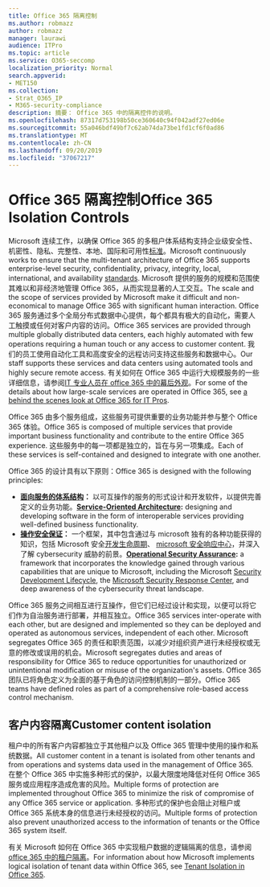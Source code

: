 ```yaml
---
title: Office 365 隔离控制
ms.author: robmazz
author: robmazz
manager: laurawi
audience: ITPro
ms.topic: article
ms.service: O365-seccomp
localization_priority: Normal
search.appverid:
- MET150
ms.collection:
- Strat_O365_IP
- M365-security-compliance
description: 摘要： Office 365 中的隔离控件的说明。
ms.openlocfilehash: 87317d753198b50ce360640c94f042adf27ed06e
ms.sourcegitcommit: 55a046bdf49bf7c62ab74da73be1fd1cf6f0ad86
ms.translationtype: MT
ms.contentlocale: zh-CN
ms.lasthandoff: 09/20/2019
ms.locfileid: "37067217"
---
```

# <a name="office-365-isolation-controls"></a><span data-ttu-id="2b67e-103">Office 365 隔离控制</span><span class="sxs-lookup"><span data-stu-id="2b67e-103">Office 365 Isolation Controls</span></span> 

<span data-ttu-id="2b67e-104">Microsoft 连续工作，以确保 Office 365 的多租户体系结构支持企业级安全性、机密性、隐私、完整性、本地、国际和可用性[标准](https://www.microsoft.com/TrustCenter/Compliance?service=Office#Icons)。</span><span class="sxs-lookup"><span data-stu-id="2b67e-104">Microsoft continuously works to ensure that the multi-tenant architecture of Office 365 supports enterprise-level security, confidentiality, privacy, integrity, local, international, and availability [standards](https://www.microsoft.com/TrustCenter/Compliance?service=Office#Icons).</span></span> <span data-ttu-id="2b67e-105">Microsoft 提供的服务的规模和范围使其难以和非经济地管理 Office 365，从而实现显著的人工交互。</span><span class="sxs-lookup"><span data-stu-id="2b67e-105">The scale and the scope of services provided by Microsoft make it difficult and non-economical to manage Office 365 with significant human interaction.</span></span> <span data-ttu-id="2b67e-106">Office 365 服务通过多个全局分布式数据中心提供，每个都具有极大的自动化，需要人工触摸或任何对客户内容的访问。</span><span class="sxs-lookup"><span data-stu-id="2b67e-106">Office 365 services are provided through multiple globally distributed data centers, each highly automated with few operations requiring a human touch or any access to customer content.</span></span> <span data-ttu-id="2b67e-107">我们的员工使用自动化工具和高度安全的远程访问支持这些服务和数据中心。</span><span class="sxs-lookup"><span data-stu-id="2b67e-107">Our staff supports these services and data centers using automated tools and highly secure remote access.</span></span> <span data-ttu-id="2b67e-108">有关如何在 Office 365 中运行大规模服务的一些详细信息，请参阅[IT 专业人员在 office 365 中的幕后外观](https://channel9.msdn.com/Events/SharePoint-Conference/2014/SPC202)。</span><span class="sxs-lookup"><span data-stu-id="2b67e-108">For some of the details about how large-scale services are operated in Office 365, see [a behind the scenes look at Office 365 for IT Pros](https://channel9.msdn.com/Events/SharePoint-Conference/2014/SPC202).</span></span>

<span data-ttu-id="2b67e-109">Office 365 由多个服务组成，这些服务可提供重要的业务功能并参与整个 Office 365 体验。</span><span class="sxs-lookup"><span data-stu-id="2b67e-109">Office 365 is composed of multiple services that provide important business functionality and contribute to the entire Office 365 experience.</span></span> <span data-ttu-id="2b67e-110">这些服务中的每一项都是独立的，旨在与另一项集成。</span><span class="sxs-lookup"><span data-stu-id="2b67e-110">Each of these services is self-contained and designed to integrate with one another.</span></span>

<span data-ttu-id="2b67e-111">Office 365 的设计具有以下原则：</span><span class="sxs-lookup"><span data-stu-id="2b67e-111">Office 365 is designed with the following principles:</span></span>

 - <span data-ttu-id="2b67e-112">**[面向服务的体系结构](https://msdn.microsoft.com/library/aa480021.aspx)：** 以可互操作的服务的形式设计和开发软件，以提供完善定义的业务功能。</span><span class="sxs-lookup"><span data-stu-id="2b67e-112">**[Service-Oriented Architecture](https://msdn.microsoft.com/library/aa480021.aspx):** designing and developing software in the form of interoperable services providing well-defined business functionality.</span></span>
 - <span data-ttu-id="2b67e-113">**[操作安全保证](http://www.microsoft.com/download/details.aspx?id=40872)：** 一个框架，其中包含通过与 microsoft 独有的各种功能获得的知识，包括 Microsoft 安全[开发生命周期](https://www.microsoft.com/sdl/default.aspx)、 [microsoft 安全响应中心](https://technet.microsoft.com/library/dn440717.aspx)，并深入了解 cybersecurity 威胁的前景。</span><span class="sxs-lookup"><span data-stu-id="2b67e-113">**[Operational Security Assurance](http://www.microsoft.com/download/details.aspx?id=40872):** a framework that incorporates the knowledge gained through various capabilities that are unique to Microsoft, including the Microsoft [Security Development Lifecycle](https://www.microsoft.com/sdl/default.aspx), the [Microsoft Security Response Center](https://technet.microsoft.com/library/dn440717.aspx), and deep awareness of the cybersecurity threat landscape.</span></span>

<span data-ttu-id="2b67e-114">Office 365 服务之间相互进行互操作，但它们已经过设计和实现，以便可以将它们作为自治服务进行部署，并相互独立。</span><span class="sxs-lookup"><span data-stu-id="2b67e-114">Office 365 services inter-operate with each other, but are designed and implemented so they can be deployed and operated as autonomous services, independent of each other.</span></span> <span data-ttu-id="2b67e-115">Microsoft segregates Office 365 的责任和职责范围，以减少对组织资产进行未经授权或无意的修改或误用的机会。</span><span class="sxs-lookup"><span data-stu-id="2b67e-115">Microsoft segregates duties and areas of responsibility for Office 365 to reduce opportunities for unauthorized or unintentional modification or misuse of the organization's assets.</span></span> <span data-ttu-id="2b67e-116">Office 365 团队已将角色定义为全面的基于角色的访问控制机制的一部分。</span><span class="sxs-lookup"><span data-stu-id="2b67e-116">Office 365 teams have defined roles as part of a comprehensive role-based access control mechanism.</span></span>

## <a name="customer-content-isolation"></a><span data-ttu-id="2b67e-117">客户内容隔离</span><span class="sxs-lookup"><span data-stu-id="2b67e-117">Customer content isolation</span></span>

<span data-ttu-id="2b67e-118">租户中的所有客户内容都独立于其他租户以及 Office 365 管理中使用的操作和系统数据。</span><span class="sxs-lookup"><span data-stu-id="2b67e-118">All customer content in a tenant is isolated from other tenants and from operations and systems data used in the management of Office 365.</span></span> <span data-ttu-id="2b67e-119">在整个 Office 365 中实施多种形式的保护，以最大限度地降低对任何 Office 365 服务或应用程序造成危害的风险。</span><span class="sxs-lookup"><span data-stu-id="2b67e-119">Multiple forms of protection are implemented throughout Office 365 to minimize the risk of compromise of any Office 365 service or application.</span></span> <span data-ttu-id="2b67e-120">多种形式的保护也会阻止对租户或 Office 365 系统本身的信息进行未经授权的访问。</span><span class="sxs-lookup"><span data-stu-id="2b67e-120">Multiple forms of protection also prevent unauthorized access to the information of tenants or the Office 365 system itself.</span></span>

<span data-ttu-id="2b67e-121">有关 Microsoft 如何在 Office 365 中实现租户数据的逻辑隔离的信息，请参阅[office 365 中的租户隔离](office-365-tenant-isolation-overview.md)。</span><span class="sxs-lookup"><span data-stu-id="2b67e-121">For information about how Microsoft implements logical isolation of tenant data within Office 365, see [Tenant Isolation in Office 365](office-365-tenant-isolation-overview.md).</span></span>
